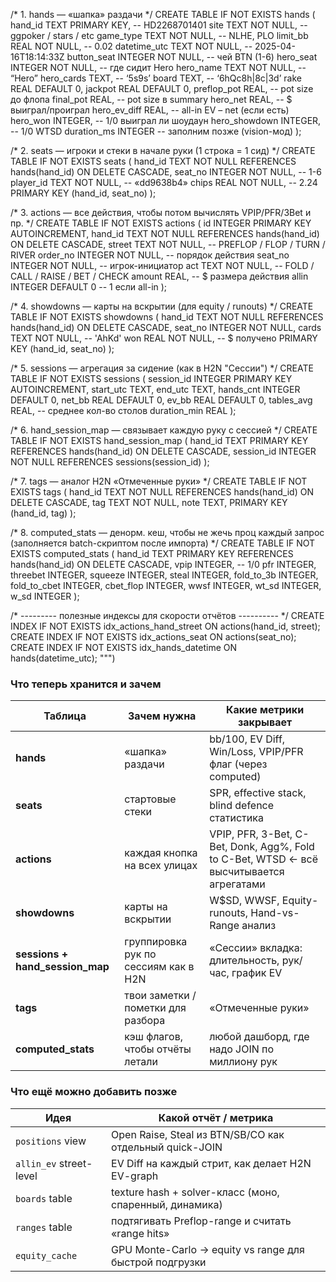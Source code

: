 
/* 1. hands — «шапка» раздачи */
CREATE TABLE IF NOT EXISTS hands (
    hand_id       TEXT    PRIMARY KEY,     -- HD2268701401
    site          TEXT    NOT NULL,        -- ggpoker / stars / etc
    game_type     TEXT    NOT NULL,        -- NLHE, PLO
    limit_bb      REAL    NOT NULL,        -- 0.02
    datetime_utc  TEXT    NOT NULL,        -- 2025-04-16T18:14:33Z
    button_seat   INTEGER NOT NULL,        -- чей BTN (1-6)
    hero_seat     INTEGER NOT NULL,        -- где сидит Hero
    hero_name     TEXT    NOT NULL,        -- “Hero”
    hero_cards    TEXT,                    -- ‘5s9s’
    board         TEXT,                    -- ‘6hQc8h|8c|3d’
    rake          REAL    DEFAULT 0,
    jackpot       REAL    DEFAULT 0,
    preflop_pot   REAL,                    -- pot size до флопа
    final_pot     REAL,                    -- pot size в summary
    hero_net      REAL,                    -- $ выиграл/проиграл
    hero_ev_diff  REAL,                    -- all-in EV – net (если есть)
    hero_won      INTEGER,                 -- 1/0 выиграл ли шоудаун
    hero_showdown INTEGER,                 -- 1/0 WTSD
    duration_ms   INTEGER                  -- заполним позже (vision-мод)
);

/* 2. seats — игроки и стеки в начале руки (1 строка = 1 сид) */
CREATE TABLE IF NOT EXISTS seats (
    hand_id   TEXT    NOT NULL REFERENCES hands(hand_id) ON DELETE CASCADE,
    seat_no   INTEGER NOT NULL,         -- 1-6
    player_id TEXT    NOT NULL,         -- «dd9638b4»
    chips     REAL    NOT NULL,         -- 2.24
    PRIMARY KEY (hand_id, seat_no)
);

/* 3. actions — все действия, чтобы потом вычислять VPIP/PFR/3Bet и пр. */
CREATE TABLE IF NOT EXISTS actions (
    id        INTEGER PRIMARY KEY AUTOINCREMENT,
    hand_id   TEXT    NOT NULL REFERENCES hands(hand_id) ON DELETE CASCADE,
    street    TEXT    NOT NULL,         -- PREFLOP / FLOP / TURN / RIVER
    order_no  INTEGER NOT NULL,         -- порядок действия
    seat_no   INTEGER NOT NULL,         -- игрок-инициатор
    act       TEXT    NOT NULL,         -- FOLD / CALL / RAISE / BET / CHECK
    amount    REAL,                     -- $ размера действия
    allin     INTEGER DEFAULT 0         -- 1 если all-in
);

/* 4. showdowns — карты на вскрытии (для equity / runouts) */
CREATE TABLE IF NOT EXISTS showdowns (
    hand_id   TEXT    NOT NULL REFERENCES hands(hand_id) ON DELETE CASCADE,
    seat_no   INTEGER NOT NULL,
    cards     TEXT    NOT NULL,         -- 'AhKd'
    won       REAL    NOT NULL,         -- $ получено
    PRIMARY KEY (hand_id, seat_no)
);

/* 5. sessions — агрегация за сидение (как в H2N "Сессии") */
CREATE TABLE IF NOT EXISTS sessions (
    session_id     INTEGER PRIMARY KEY AUTOINCREMENT,
    start_utc      TEXT,
    end_utc        TEXT,
    hands_cnt      INTEGER DEFAULT 0,
    net_bb         REAL    DEFAULT 0,
    ev_bb          REAL    DEFAULT 0,
    tables_avg     REAL,               -- среднее кол-во столов
    duration_min   REAL
);

/* 6. hand_session_map — связывает каждую руку с сессией */
CREATE TABLE IF NOT EXISTS hand_session_map (
    hand_id    TEXT PRIMARY KEY REFERENCES hands(hand_id) ON DELETE CASCADE,
    session_id INTEGER NOT NULL REFERENCES sessions(session_id)
);

/* 7. tags — аналог H2N «Отмеченные руки» */
CREATE TABLE IF NOT EXISTS tags (
    hand_id TEXT NOT NULL REFERENCES hands(hand_id) ON DELETE CASCADE,
    tag     TEXT NOT NULL,
    note    TEXT,
    PRIMARY KEY (hand_id, tag)
);

/* 8. computed_stats — денорм. кеш, чтобы не жечь проц каждый запрос
      (заполняется batch-скриптом после импорта) */
CREATE TABLE IF NOT EXISTS computed_stats (
    hand_id      TEXT PRIMARY KEY REFERENCES hands(hand_id) ON DELETE CASCADE,
    vpip         INTEGER,   -- 1/0
    pfr          INTEGER,
    threebet     INTEGER,
    squeeze      INTEGER,
    steal        INTEGER,
    fold_to_3b   INTEGER,
    fold_to_cbet INTEGER,
    cbet_flop    INTEGER,
    wwsf         INTEGER,
    wt_sd        INTEGER,
    w_sd         INTEGER
);

/* --------- полезные индексы для скорости отчётов ---------- */
CREATE INDEX IF NOT EXISTS idx_actions_hand_street ON actions(hand_id, street);
CREATE INDEX IF NOT EXISTS idx_actions_seat ON actions(seat_no);
CREATE INDEX IF NOT EXISTS idx_hands_datetime ON hands(datetime_utc);
""")



### Что теперь хранится и зачем

| Таблица                           | Зачем нужна                          | Какие метрики закрывает                                                                 |
| --------------------------------- | ------------------------------------ | --------------------------------------------------------------------------------------- |
| **hands**                         | «шапка» раздачи                      | bb/100, EV Diff, Win/Loss, VPIP/PFR флаг (через computed)                               |
| **seats**                         | стартовые стеки                      | SPR, effective stack, blind defence статистика                                          |
| **actions**                       | каждая кнопка на всех улицах         | VPIP, PFR, 3-Bet, C-Bet, Donk, Agg%, Fold to C-Bet, WTSD ← всё высчитывается агрегатами |
| **showdowns**                     | карты на вскрытии                    | W\$SD, WWSF, Equity-runouts, Hand-vs-Range анализ                                       |
| **sessions + hand\_session\_map** | группировка рук по сессиям как в H2N | «Сессии» вкладка: длительность, рук/час, график EV                                      |
| **tags**                          | твои заметки / пометки для разбора   | «Отмеченные руки»                                                                       |
| **computed\_stats**               | кэш флагов, чтобы отчёты летали      | любой дашборд, где надо JOIN по миллиону рук                                            |

### Что ещё можно добавить позже

| Идея                    | Какой отчёт / метрика                                   |
| ----------------------- | ------------------------------------------------------- |
| `positions` view        | Open Raise, Steal из BTN/SB/CO как отдельный quick-JOIN |
| `allin_ev` street-level | EV Diff на каждый стрит, как делает H2N EV-graph        |
| `boards` table          | texture hash + solver-класс (моно, спаренный, динамика) |
| `ranges` table          | подтягивать Preflop-range и считать «range hits»        |
| `equity_cache`          | GPU Monte-Carlo → equity vs range для быстрой подгрузки |

